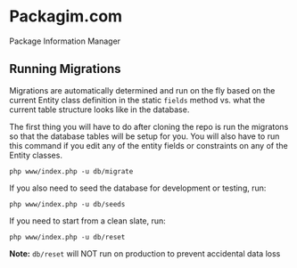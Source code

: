 Packagim.com
============

Package Information Manager

Running Migrations
------------------

Migrations are automatically determined and run on the fly based on the current
Entity class definition in the static `fields` method vs. what the current
table structure looks like in the database.

The first thing you will have to do after cloning the repo is run the migratons
so that the database tables will be setup for you. You will also have to run
this command if you edit any of the entity fields or constraints on any of the
Entity classes.

```
php www/index.php -u db/migrate
```

If you also need to seed the database for development or testing, run:
```
php www/index.php -u db/seeds
```

If you need to start from a clean slate, run:
```
php www/index.php -u db/reset
```
**Note:** `db/reset` will NOT run on production to prevent accidental data loss

